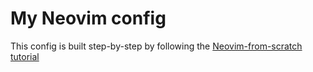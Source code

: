 # My Neovim config

This config is built step-by-step by following the [Neovim-from-scratch tutorial](https://github.com/LunarVim/Neovim-from-scratch)
